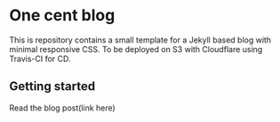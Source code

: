 # One cent blog

This is repository contains a small template for a Jekyll based blog with minimal responsive CSS. To be deployed on S3 with Cloudflare using Travis-CI for CD.

## Getting started

Read the blog post(link here)